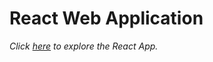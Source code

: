 # React Web Application

*Click [here](https://reactproject-6854a.web.app/) to explore the React App.*
